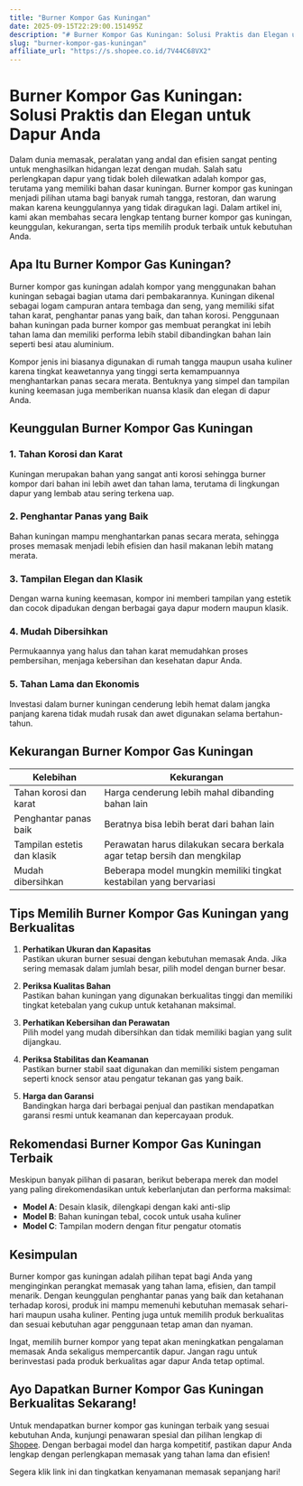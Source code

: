 ```yaml
---
title: "Burner Kompor Gas Kuningan"
date: 2025-09-15T22:29:00.151495Z
description: "# Burner Kompor Gas Kuningan: Solusi Praktis dan Elegan untuk Dapur Anda..."
slug: "burner-kompor-gas-kuningan"
affiliate_url: "https://s.shopee.co.id/7V44C68VX2"
---
```

# Burner Kompor Gas Kuningan: Solusi Praktis dan Elegan untuk Dapur Anda

Dalam dunia memasak, peralatan yang andal dan efisien sangat penting untuk menghasilkan hidangan lezat dengan mudah. Salah satu perlengkapan dapur yang tidak boleh dilewatkan adalah kompor gas, terutama yang memiliki bahan dasar kuningan. Burner kompor gas kuningan menjadi pilihan utama bagi banyak rumah tangga, restoran, dan warung makan karena keunggulannya yang tidak diragukan lagi. Dalam artikel ini, kami akan membahas secara lengkap tentang burner kompor gas kuningan, keunggulan, kekurangan, serta tips memilih produk terbaik untuk kebutuhan Anda.

## Apa Itu Burner Kompor Gas Kuningan?

Burner kompor gas kuningan adalah kompor yang menggunakan bahan kuningan sebagai bagian utama dari pembakarannya. Kuningan dikenal sebagai logam campuran antara tembaga dan seng, yang memiliki sifat tahan karat, penghantar panas yang baik, dan tahan korosi. Penggunaan bahan kuningan pada burner kompor gas membuat perangkat ini lebih tahan lama dan memiliki performa lebih stabil dibandingkan bahan lain seperti besi atau aluminium.

Kompor jenis ini biasanya digunakan di rumah tangga maupun usaha kuliner karena tingkat keawetannya yang tinggi serta kemampuannya menghantarkan panas secara merata. Bentuknya yang simpel dan tampilan kuning keemasan juga memberikan nuansa klasik dan elegan di dapur Anda.

## Keunggulan Burner Kompor Gas Kuningan

### 1. Tahan Korosi dan Karat
Kuningan merupakan bahan yang sangat anti korosi sehingga burner kompor dari bahan ini lebih awet dan tahan lama, terutama di lingkungan dapur yang lembab atau sering terkena uap.

### 2. Penghantar Panas yang Baik
Bahan kuningan mampu menghantarkan panas secara merata, sehingga proses memasak menjadi lebih efisien dan hasil makanan lebih matang merata.

### 3. Tampilan Elegan dan Klasik
Dengan warna kuning keemasan, kompor ini memberi tampilan yang estetik dan cocok dipadukan dengan berbagai gaya dapur modern maupun klasik.

### 4. Mudah Dibersihkan
Permukaannya yang halus dan tahan karat memudahkan proses pembersihan, menjaga kebersihan dan kesehatan dapur Anda.

### 5. Tahan Lama dan Ekonomis
Investasi dalam burner kuningan cenderung lebih hemat dalam jangka panjang karena tidak mudah rusak dan awet digunakan selama bertahun-tahun.

## Kekurangan Burner Kompor Gas Kuningan

| Kelebihan | Kekurangan |
| --- | --- |
| Tahan korosi dan karat | Harga cenderung lebih mahal dibanding bahan lain |
| Penghantar panas baik | Beratnya bisa lebih berat dari bahan lain |
| Tampilan estetis dan klasik | Perawatan harus dilakukan secara berkala agar tetap bersih dan mengkilap |
| Mudah dibersihkan | Beberapa model mungkin memiliki tingkat kestabilan yang bervariasi |

## Tips Memilih Burner Kompor Gas Kuningan yang Berkualitas

1. **Perhatikan Ukuran dan Kapasitas**  
Pastikan ukuran burner sesuai dengan kebutuhan memasak Anda. Jika sering memasak dalam jumlah besar, pilih model dengan burner besar.

2. **Periksa Kualitas Bahan**  
Pastikan bahan kuningan yang digunakan berkualitas tinggi dan memiliki tingkat ketebalan yang cukup untuk ketahanan maksimal.

3. **Perhatikan Kebersihan dan Perawatan**  
Pilih model yang mudah dibersihkan dan tidak memiliki bagian yang sulit dijangkau.

4. **Periksa Stabilitas dan Keamanan**  
Pastikan burner stabil saat digunakan dan memiliki sistem pengaman seperti knock sensor atau pengatur tekanan gas yang baik.

5. **Harga dan Garansi**  
Bandingkan harga dari berbagai penjual dan pastikan mendapatkan garansi resmi untuk keamanan dan kepercayaan produk.

## Rekomendasi Burner Kompor Gas Kuningan Terbaik

Meskipun banyak pilihan di pasaran, berikut beberapa merek dan model yang paling direkomendasikan untuk keberlanjutan dan performa maksimal:

- **Model A**: Desain klasik, dilengkapi dengan kaki anti-slip
- **Model B**: Bahan kuningan tebal, cocok untuk usaha kuliner
- **Model C**: Tampilan modern dengan fitur pengatur otomatis

## Kesimpulan

Burner kompor gas kuningan adalah pilihan tepat bagi Anda yang menginginkan perangkat memasak yang tahan lama, efisien, dan tampil menarik. Dengan keunggulan penghantar panas yang baik dan ketahanan terhadap korosi, produk ini mampu memenuhi kebutuhan memasak sehari-hari maupun usaha kuliner. Penting juga untuk memilih produk berkualitas dan sesuai kebutuhan agar penggunaan tetap aman dan nyaman.

Ingat, memilih burner kompor yang tepat akan meningkatkan pengalaman memasak Anda sekaligus mempercantik dapur. Jangan ragu untuk berinvestasi pada produk berkualitas agar dapur Anda tetap optimal.

## Ayo Dapatkan Burner Kompor Gas Kuningan Berkualitas Sekarang!

Untuk mendapatkan burner kompor gas kuningan terbaik yang sesuai kebutuhan Anda, kunjungi penawaran spesial dan pilihan lengkap di [Shopee](https://s.shopee.co.id/7V44C68VX2). Dengan berbagai model dan harga kompetitif, pastikan dapur Anda lengkap dengan perlengkapan memasak yang tahan lama dan efisien!  

Segera klik link ini dan tingkatkan kenyamanan memasak sepanjang hari!